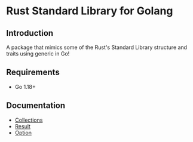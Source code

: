 # Rust Standard Library for Golang

## Introduction

A package that mimics some of the Rust's Standard Library structure and traits using generic in Go!

## Requirements

* Go 1.18+

## Documentation

* [Collections](https://avivatedgi.github.io/go-rust-std/collections)
* [Result](https://avivatedgi.github.io/go-rust-std/result)
* [Option](https://avivatedgi.github.io/go-rust-std/option)
